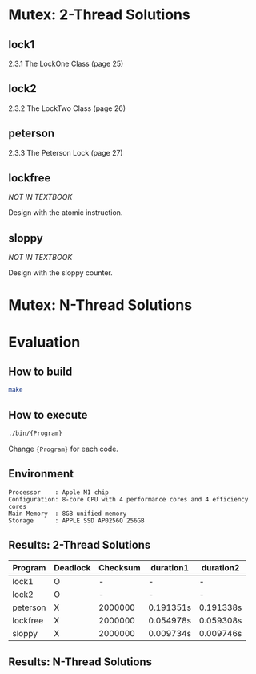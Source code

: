 # Mutex: 2-Thread Solutions
## lock1
2.3.1 The LockOne Class (page 25)

## lock2
2.3.2 The LockTwo Class (page 26)

## peterson
2.3.3 The Peterson Lock (page 27)

## lockfree
*NOT IN TEXTBOOK*

Design with the atomic instruction.

## sloppy
*NOT IN TEXTBOOK*

Design with the sloppy counter.


# Mutex: N-Thread Solutions

# Evaluation
## How to build
```sh
make
```
## How to execute
```sh
./bin/{Program}
```
Change `{Program}` for each code.
## Environment
```
Processor    : Apple M1 chip
Configuration: 8-core CPU with 4 perform­ance cores and 4 efficiency cores
Main Memory  : 8GB unified memory
Storage      : APPLE SSD AP0256Q 256GB
```
## Results: 2-Thread Solutions
|Program|Deadlock|Checksum|duration1|duration2|
|---|---|---|---|---|
|lock1|O|-|-|-|
|lock2|O|-|-|-|
|peterson|X|2000000|0.191351s|0.191338s|
|lockfree|X|2000000|0.054978s|0.059308s|
|sloppy|X|2000000|0.009734s|0.009746s|

## Results: N-Thread Solutions